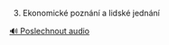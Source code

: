
3. Ekonomické poznání a lidské jednání

[🔊 Poslechnout audio](/data/7-paragraphs/audio/chapter_169/para_005-3-Ekonomick-poznn-a-lidsk-jednn.mp3)
